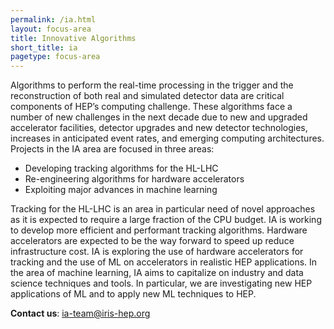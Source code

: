 ```yaml
---
permalink: /ia.html
layout: focus-area
title: Innovative Algorithms
short_title: ia
pagetype: focus-area
---
```


Algorithms to perform the real-time processing in the trigger and
the reconstruction of both real and simulated detector data are
critical components of HEP’s computing challenge. These algorithms face a number of
new challenges in the next decade due to new and upgraded accelerator
facilities, detector upgrades and new detector technologies, increases
in anticipated event rates, and emerging computing architectures.
Projects in the IA area are focused in three areas:
- Developing tracking algorithms for the HL-LHC
- Re-engineering algorithms for hardware accelerators
- Exploiting major advances in machine learning

Tracking for the HL-LHC is an area in particular need of novel
approaches as it is expected to require a large fraction of the CPU budget. IA is working to develop more efficient and performant tracking algorithms. Hardware accelerators are expected to be the way forward to speed up reduce infrastructure cost. IA is exploring the use of hardware accelerators for tracking and the use of ML on accelerators in realistic HEP applications. In the area of machine learning, IA aims to capitalize on industry and data science techniques and tools. In particular, we are investigating new HEP applications of ML and to apply new ML techniques to HEP.

  **Contact us**: [ia-team@iris-hep.org](mailto:ia-team@iris-hep.org)


